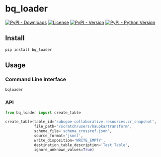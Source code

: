 # bq_loader

[![PyPI - Downloads](https://img.shields.io/pypi/dm/bq_loader)](https://pypi.org/project/bq_loader/)
[![License](https://img.shields.io/github/license/naustica/bq_loader)](https://github.com/naustica/bq_loader/blob/master/LICENSE.txt)
[![PyPI - Version](https://img.shields.io/pypi/v/bq_loader)](https://pypi.org/project/bq_loader/)
[![PyPI - Python Version](https://img.shields.io/pypi/pyversions/bq_loader)](https://pypi.org/project/bq_loader/)

## Install

```bash
pip install bq_loader
```

## Usage

### Command Line Interface

```bash
bqloader
```

### API

```python
from bq_loader import create_table

create_table(table_id='subugoe-collaborative.resources.cr_snapshot',
             file_path='/scratch/users/haupka/transform',
             schema_file='schema_crossref.json',
             source_format='jsonl',
             write_disposition='WRITE_EMPTY',
             destination_table_description='Test Table',
             ignore_unknown_values=True)
```
